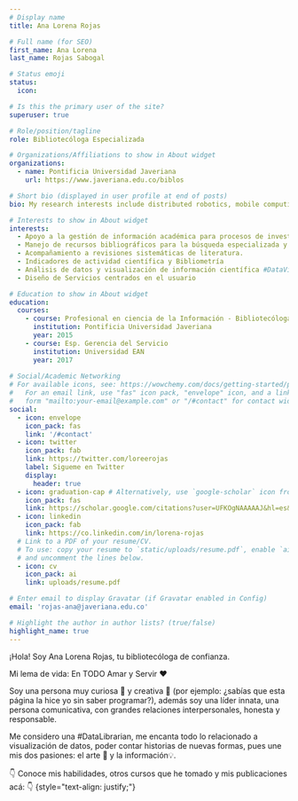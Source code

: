 ```yaml
---
# Display name
title: Ana Lorena Rojas

# Full name (for SEO)
first_name: Ana Lorena
last_name: Rojas Sabogal

# Status emoji
status:
  icon: 

# Is this the primary user of the site?
superuser: true

# Role/position/tagline
role: Bibliotecóloga Especializada 

# Organizations/Affiliations to show in About widget
organizations:
  - name: Pontificia Universidad Javeriana
    url: https://www.javeriana.edu.co/biblos

# Short bio (displayed in user profile at end of posts)
bio: My research interests include distributed robotics, mobile computing and programmable matter.

# Interests to show in About widget
interests:
  - Apoyo a la gestión de información académica para procesos de investigación.
  - Manejo de recursos bibliográficos para la búsqueda especializada y extracción de información.
  - Acompañamiento a revisiones sistemáticas de literatura.
  - Indicadores de actividad científica y Bibliometría
  - Análisis de datos y visualización de información científica #DataViz
  - Diseño de Servicios centrados en el usuario

# Education to show in About widget
education:
  courses:
    - course: Profesional en ciencia de la Información - Bibliotecóloga
      institution: Pontificia Universidad Javeriana
      year: 2015
    - course: Esp. Gerencia del Servicio
      institution: Universidad EAN
      year: 2017
    
# Social/Academic Networking
# For available icons, see: https://wowchemy.com/docs/getting-started/page-builder/#icons
#   For an email link, use "fas" icon pack, "envelope" icon, and a link in the
#   form "mailto:your-email@example.com" or "/#contact" for contact widget.
social:
  - icon: envelope
    icon_pack: fas
    link: '/#contact'
  - icon: twitter
    icon_pack: fab
    link: https://twitter.com/loreerojas
    label: Sigueme en Twitter
    display:
      header: true
  - icon: graduation-cap # Alternatively, use `google-scholar` icon from `ai` icon pack
    icon_pack: fas
    link: https://scholar.google.com/citations?user=UFKOgNAAAAAJ&hl=es&oi=ao
  - icon: linkedin
    icon_pack: fab
    link: https://co.linkedin.com/in/lorena-rojas
  # Link to a PDF of your resume/CV.
  # To use: copy your resume to `static/uploads/resume.pdf`, enable `ai` icons in `params.yaml`,
  # and uncomment the lines below.
  - icon: cv
    icon_pack: ai
    link: uploads/resume.pdf

# Enter email to display Gravatar (if Gravatar enabled in Config)
email: 'rojas-ana@javeriana.edu.co'

# Highlight the author in author lists? (true/false)
highlight_name: true
---
```


¡Hola! Soy Ana Lorena Rojas, tu bibliotecóloga de confianza. 

Mi lema de vida: En TODO Amar y Servir ❤️

Soy una persona muy curiosa 🔎 y creativa 🎨 (por ejemplo: ¿sabías que esta página la hice yo sin saber programar?), además soy una líder innata, una persona comunicativa, con grandes relaciones interpersonales, honesta y responsable.

Me considero una #DataLibrarian, me encanta todo lo relacionado a visualización de datos, poder contar historias de nuevas formas, pues une mis dos pasiones: el arte 🎨 y la información💡.
    
👇 Conoce mis habilidades, otros cursos que he tomado y mis publicaciones acá: 👇
{style="text-align: justify;"}
